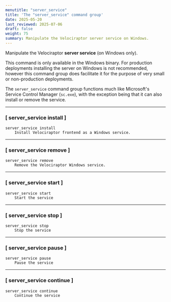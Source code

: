 ```yaml
---
menutitle: "server_service"
title: 'The "server_service" command group'
date: 2025-05-20
last_reviewed: 2025-07-06
draft: false
weight: 75
summary: Manipulate the Velociraptor server service on Windows.
---
```


Manipulate the Velociraptor **server service** (on Windows only).

This command is only available in the Windows binary. For production deployments
installing the server on Windows is not recommended, however this command group
does facilitate it for the purpose of very small or non-production deployments.

The `server_service` command group functions much like Microsoft's Service
Control Manager (`sc.exe`), with the exception being that it can also install or
remove the service.

---

### [ server_service install ]

```text
server_service install
    Install Velociraptor frontend as a Windows service.
```

---

### [ server_service remove ]

```text
server_service remove
    Remove the Velociraptor Windows service.
```

---

### [ server_service start ]

```text
server_service start
    Start the service
```

---

### [ server_service stop ]

```text
server_service stop
    Stop the service
```

---

### [ server_service pause ]

```text
server_service pause
    Pause the service
```

---

### [ server_service continue ]

```text
server_service continue
    Continue the service
```
